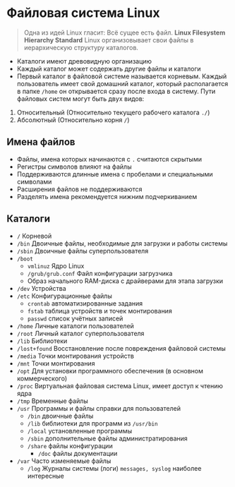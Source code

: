 # Файловая система Linux
>Одна из идей Linux гласит: Всё сущее есть файл.
__Linux Filesystem Hierarchy Standard__
Linux организовывает свои файлы в иерархическую структуру каталогов.
- Каталоги имеют древовидную организацию
- Каждый каталог может содержать другие файлы и каталоги
- Первый каталог в файловой системе называется корневым.
Каждый пользователь имеет свой домашний каталог, который располагается в
папке `/home` он открывается сразу после входа в систему.
Пути файловых систем могут быть двух видов:
1. Относительный (Относительно текущего рабочего каталога `./`)
2. Абсолютный (Относительно корня `/`)

## Имена файлов
- Файлы, имена которых начинаются с `.` считаются скрытыми
- Регистры символов влияют на файлы
- Поддерживаются длинные имена с пробелами и специальными символами
- Расширения файлов не поддерживаются
- Разделять имена рекомендуется нижним подчеркиванием

## Каталоги
- `/` Корневой
- `/bin`
  Двоичные файлы, необходимые для загрузки и работы системы
- `/sbin`
  Двоичные файлы суперпользователя
- `/boot`
  - `vmlinuz` Ядро Linux
  - `/grub/grub.conf` Файл конфигурации загрузчика
  - Образ начального RAM-диска с драйверами для этапа загрузки
- `/dev` 
  Устройства
- `/etc` 
  Конфигурационные файлы
  - `crontab` автоматизированные задания
  - `fstab` таблица устройств и точек монтирования
  - `passwd` список учётных записей
- `/home`
  Личные каталоги пользователей
- `/root`
  Личный каталог суперпользователя
- `/lib`
  Библиотеки
- `/lost+found`
  Восстановление после повреждения файловой системы
- `/media`
  Точки монтирования устройств
- `/mnt`
  Точки монтирования
- `/opt` 
  Для установки программного обеспечения (в основном коммерческого)
- `/proc`
  Виртуальная файловая система Linux, имеет доступ к чтению ядра
- `/tmp`
  Временные файлы
- `/usr`
  Программы и файлы справки для пользователей
  - `/bin` двоичные файлы
  - `/lib` библиотеки для программ из `/usr/bin`
  - `/local` установленные программы
  - `/sbin` дополнительные файлы администратирования
  - `/share` файлы конфигурации
	- `/doc` файлы документации
- `/var`
  Часто изменяемые файлы
  - `/log` Журналы системы (логи) `messages, syslog` наиболее интересные
